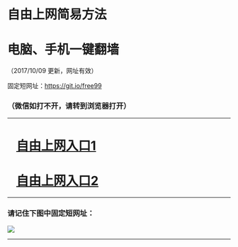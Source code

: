 ﻿# 自由上网简易方法

# 电脑、手机一键翻墙

（2017/10/09 更新，网址有效）

固定短网址：https://git.io/free99

### （微信如打不开，请转到浏览器打开）


***





# &nbsp;&nbsp; <a href="http://ft419929695.fwq-tz-1001.info/fwqtz01.html?t=10090013808 " target="_blank">自由上网入口1</a>
# &nbsp;&nbsp; <a href="http://ft1503612553.fwq-tz-1002.info/fwqtz02.html?t=100900119710 " target="_blank">自由上网入口2</a>
***

### 请记住下图中固定短网址：

<img src="https://s3-us-west-2.amazonaws.com/fwq-1001/yjfq-20170905okok.png" /> 


***

